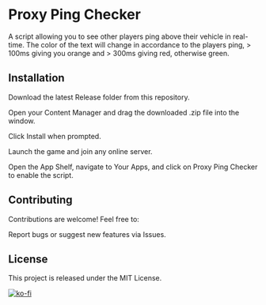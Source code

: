 # Proxy Ping Checker

A script allowing you to see other players ping above their vehicle in real-time. The color of the text will change in accordance to the players ping, > 100ms giving you orange and > 300ms giving red, otherwise green.

## Installation

Download the latest Release folder from this repository.

Open your Content Manager and drag the downloaded .zip file into the window.

Click Install when prompted.

Launch the game and join any online server.

Open the App Shelf, navigate to Your Apps, and click on Proxy Ping Checker to enable the script.

## Contributing

Contributions are welcome! Feel free to:

Report bugs or suggest new features via Issues.

## License

This project is released under the MIT License.

[![ko-fi](https://ko-fi.com/img/githubbutton_sm.svg)](https://ko-fi.com/nexscripts)
